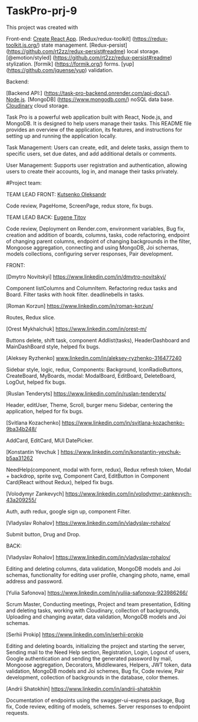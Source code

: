 # TaskPro-prj-9

This project was created with

Front-end: [Create React App](https://github.com/facebook/create-react-app).
[Redux/redux-toolkit] (https://redux-toolkit.js.org/) state management.
[Redux-persist] (https://github.com/rt2zz/redux-persist#readme) local storage.
[@emotion/styled] (https://github.com/rt2zz/redux-persist#readme) stylization.
[formik] (https://formik.org/) forms. [yup] (https://github.com/jquense/yup)
validation.

Backend:

[Backend API:] (https://task-pro-backend.onrender.com/api-docs/).
[Node.js](https://nodejs.org/). [MongoDB] (https://www.mongodb.com/) noSQL data
base.
[Cloudinary](https://www.filestack.com/?utm_term=cloudinary&utm_campaign=&utm_source=adwords&utm_medium=ppc&hsa_acc=7530412573&hsa_cam=19921045590&hsa_grp=150684045271&hsa_ad=653682736721&hsa_src=g&hsa_tgt=kwd-316466949510&hsa_kw=cloudinary&hsa_mt=b&hsa_net=adwords&hsa_ver=3&gad=1&gclid=CjwKCAjwkeqkBhAnEiwA5U-uMx_WcJLRQ_xL_GFUJf1SwM34LSNn-Tl9IywpuiOsDMTOgXo49lBtohoCjx8QAvD_BwE)
cloud storage.

Task Pro is a powerful web application built with React, Node.js, and MongoDB.
It is designed to help users manage their tasks. This README file provides an
overview of the application, its features, and instructions for setting up and
running the application locally.

Task Management: Users can create, edit, and delete tasks, assign them to
specific users, set due dates, and add additional details or comments.

User Management: Supports user registration and authentication, allowing users
to create their accounts, log in, and manage their tasks privately.

#Project team:

TEAM LEAD FRONT:
[Kutsenko Oleksandr](https://www.linkedin.com/in/kutsenko-oleksandr/)

Code review, PageHome, ScreenPage, redux store, fix bugs.

TEAM LEAD BACK: [Eugene Titov](https://www.linkedin.com/in/eugene-titov/)

Code review, Deployment on Render.com, environment variables, Bug fix, creation
and addition of boards, columns, tasks, code refactoring, endpoint of changing
parent columns, endpoint of changing backgrounds in the filter, Mongoose
aggregation, connecting and using MongoDB, Joi schemas, models collections,
configuring server responses, Pair development.

FRONT:

[Dmytro Novitskyi] https://www.linkedin.com/in/dmytro-novitskyi/

Component listColumns and ColumnItem. Refactoring redux tasks and Board. Filter
tasks with hook filter. deadlinebells in tasks.

[Roman Korzun] https://www.linkedin.com/in/roman-korzun/

Routes, Redux slice.

[Orest Mykhalchuk] https://www.linkedin.com/in/orest-m/

Buttons delete, shift task, component Addlist(tasks), HeaderDashboard and
MainDashBoard style, helped fix bugs.

[Aleksey Ryzhenko] www.linkedin.com/in/aleksey-ryzhenko-316477240

Sidebar style, logic, redux, Components: Background, IconRadioButtons,
CreateBoard, MyBoards, modal: ModalBoard, EditBoard, DeleteBoard, LogOut, helped
fix bugs.

[Ruslan Tenderyts] https://www.linkedin.com/in/ruslan-tenderyts/

Header, editUser, Theme, Scroll, burger menu Sidebar, centering the application,
helped for fix bugs.

[Svitlana Kozachenko] https://www.linkedin.com/in/svitlana-kozachenko-9ba34b248/

AddCard, EditCard, MUI DatePicker.

[Konstantin Yevchuk ] https://www.linkedin.com/in/konstantin-yevchuk-b5aa31262

NeedHelp(component, modal with form, redux), Redux refresh token, Modal +
backdrop, sprite svg, Component Card, EditButton in Component Card(React without
Redux), helped fix bugs.

[Volodymyr Zankevych] https://www.linkedin.com/in/volodymyr-zankevych-43a209255/

Auth, auth redux, google sign up, component Filter.

[Vladyslav Rohalov] https://www.linkedin.com/in/vladyslav-rohalov/

Submit button, Drug and Drop.

BACK:

[Vladyslav Rohalov] https://www.linkedin.com/in/vladyslav-rohalov/

Editing and deleting columns, data validation, MongoDB models and Joi schemas,
functionality for editing user profile, changing photo, name, email address and
password.

[Yulia Safonova] https://www.linkedin.com/in/yuliia-safonova-923986266/

Scrum Master, Conducting meetings, Project and team presentation, Editing and
deleting tasks, working with Cloudinary, collection of backgrounds, Uploading
and changing avatar, data validation, MongoDB models and Joi schemas.

[Serhii Prokip] https://www.linkedin.com/in/serhii-prokip

Editing and deleting boards, initializing the project and starting the server,
Sending mail to the Need Help section, Registration, Login, Logout of users,
Google authentication and sending the generated password by mail, Mongoose
aggregation, Decorators, Middlewares, Helpers, JWT token, data validation,
MongoDB models and Joi schemes, Bug fix, Code review, Pair development,
collection of backgrounds in the database, color themes.

[Andrii Shatokhin] https://www.linkedin.com/in/andrii-shatokhin

Documentation of endpoints using the swagger-ui-express package, Bug fix, Code
review, editing of models, schemes. Server responses to endpoint requests.
